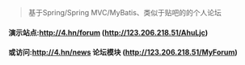 >基于Spring/Spring MVC/MyBatis、类似于贴吧的的个人论坛

#### 演示站点:http://4.hn/forum (http://123.206.218.51/AhuLjc)

#### 或访问:http://4.hn/news 论坛模块  (http://123.206.218.51/MyForum)

